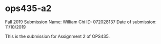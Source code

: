 # ops435-a2
Fall 2019 Submission
Name: William Chi
ID: 072028137
Date of submission: 11/10/2019

This is the submission for Assignment 2 of OPS435. 

